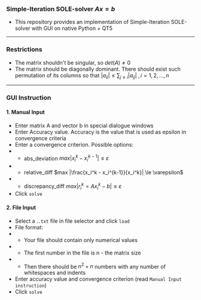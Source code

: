 ### Simple-Iteration SOLE-solver $Ax = b$
- This repository provides an implementation of Simple-Iteration SOLE-solver with GUI on native Python + QT5 
---
### Restrictions 
- The matrix shouldn't be singular, so $det(A) \ne 0$
- The matrix should be diagonally dominant. There should exist such permutation of its columns so that $|a_{ii}| \le \sum_{j \ne i} |a_{ij}|$  $, i = 1, 2, ..., n$ 
---
### GUI Instruction
#### 1. Manual Input
- Enter matrix A and vector b in special dialogue windows
- Enter Accuracy value. Accuracy is the value that is used as epsilon in convergence criteria
- Enter a convergence criterion. Possible options:
- - abs_deviation $max |x_i^k - x_i^{k-1}| \le \varepsilon$
- - relative_diff $max |\frac{x_i^k - x_i^{k-1}}{x_i^k}| \le \varepsilon$
- - discrepancy_diff $max |r_i^k = Ax_i^k - b| \le \varepsilon$
- Click `solve`
#### 2. File Input
- Select a .`.txt` file in file selector and click `load`
- File format:
- - Your file should contain only numerical values 
- - The first number in the file is n - the matrix size
- - Then there should be $n^2 + n$ numbers with any number of whitespaces and indents
- Enter accuracy value and convergence criterion (read `Manual Input instruction`)
- Click `solve`